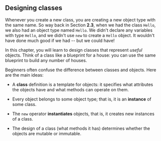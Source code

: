 ##  Designing classes



Whenever you create a new class, you are creating a new object type with the same name.
So way back in Section **2.3**, when we had the class `Hello`, we also had an object type named `Hello`.
We didn't declare any variables with type `Hello`, and we didn't use `new` to create a `Hello` object.
It wouldn't have done much good if we had -- but we could have!

In this chapter, you will learn to design classes that represent *useful* objects.
Think of a class like a blueprint for a house: you can use the same blueprint to build any number of houses.

Beginners often confuse the difference between classes and objects.
Here are the main ideas:



*  A **class** definition is a template for objects: it specifies what attributes the objects have and what methods can operate on them.


*  Every object belongs to some object type; that is, it is an **instance** of some class.


*  The `new` operator **instantiates** objects, that is, it creates new instances of a class.

*  The design of a class (what methods it has) determines whether the objects are mutable or immutable.